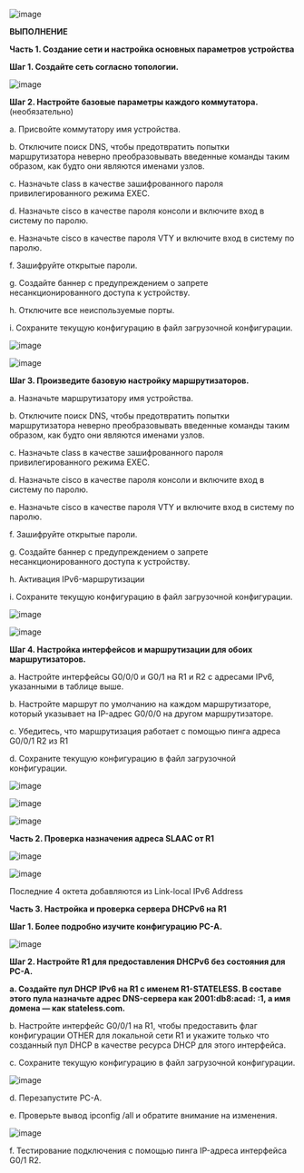 ![image](https://github.com/user-attachments/assets/003e6e9f-5411-4cfa-9670-56293fc97098)


**ВЫПОЛНЕНИЕ**

**Часть 1. Создание сети и настройка основных параметров устройства**

**Шаг 1. Создайте сеть согласно топологии.**

![image](https://github.com/user-attachments/assets/868b5e38-9290-42eb-9c9a-4b38b3390aec)

**Шаг 2. Настройте базовые параметры каждого коммутатора.** (необязательно)

a.	Присвойте коммутатору имя устройства.

b.	Отключите поиск DNS, чтобы предотвратить попытки маршрутизатора неверно преобразовывать введенные команды таким образом, как будто они являются именами узлов.

c.	Назначьте class в качестве зашифрованного пароля привилегированного режима EXEC.

d.	Назначьте cisco в качестве пароля консоли и включите вход в систему по паролю.

e.	Назначьте cisco в качестве пароля VTY и включите вход в систему по паролю.

f.	Зашифруйте открытые пароли.

g.	Создайте баннер с предупреждением о запрете несанкционированного доступа к устройству.

h.	Отключите все неиспользуемые порты.

i.	Сохраните текущую конфигурацию в файл загрузочной конфигурации.

![image](https://github.com/user-attachments/assets/9f09fb9e-08cf-4e1c-b292-737f54eee9f9)

![image](https://github.com/user-attachments/assets/fef49b91-3ff5-4239-95bc-777773c7a8e8)

**Шаг 3. Произведите базовую настройку маршрутизаторов.**

a.	Назначьте маршрутизатору имя устройства.

b.	Отключите поиск DNS, чтобы предотвратить попытки маршрутизатора неверно преобразовывать введенные команды таким образом, как будто они являются именами узлов.

c.	Назначьте class в качестве зашифрованного пароля привилегированного режима EXEC.

d.	Назначьте cisco в качестве пароля консоли и включите вход в систему по паролю.

e.	Назначьте cisco в качестве пароля VTY и включите вход в систему по паролю.

f.	Зашифруйте открытые пароли.

g.	Создайте баннер с предупреждением о запрете несанкционированного доступа к устройству.

h.	Активация IPv6-маршрутизации

i.	Сохраните текущую конфигурацию в файл загрузочной конфигурации.

![image](https://github.com/user-attachments/assets/d437d870-f5c4-4b0c-aadb-72530c03e72c)

![image](https://github.com/user-attachments/assets/8a9d0acd-d010-4c0b-b991-9a787ab3ed06)

**Шаг 4. Настройка интерфейсов и маршрутизации для обоих маршрутизаторов.**

a.	Настройте интерфейсы G0/0/0 и G0/1 на R1 и R2 с адресами IPv6, указанными в таблице выше.

b.	Настройте маршрут по умолчанию на каждом маршрутизаторе, который указывает на IP-адрес G0/0/0 на другом маршрутизаторе.

c.	Убедитесь, что маршрутизация работает с помощью пинга адреса G0/0/1 R2 из R1

d.	Сохраните текущую конфигурацию в файл загрузочной конфигурации.

![image](https://github.com/user-attachments/assets/ccef526f-5bfb-46b2-9078-ee7e9579b269)

![image](https://github.com/user-attachments/assets/b12a560d-d0b2-41ce-895a-94d1cf80ee4b)

![image](https://github.com/user-attachments/assets/d47b9c20-98fa-41e3-b923-52843f581545)

**Часть 2. Проверка назначения адреса SLAAC от R1**

![image](https://github.com/user-attachments/assets/c1bab9cf-3830-4906-a945-920c328bf31d)

![image](https://github.com/user-attachments/assets/85a0bf5f-2726-467e-8664-6c77fab127bc)

Последние 4 октета добавляются из Link-local IPv6 Address

**Часть 3. Настройка и проверка сервера DHCPv6 на R1**

**Шаг 1. Более подробно изучите конфигурацию PC-A.**

![image](https://github.com/user-attachments/assets/1c977874-cbf6-4c33-aa6b-fc5fe85cbe55)

**Шаг 2. Настройте R1 для предоставления DHCPv6 без состояния для PC-A.**

**a.	Создайте пул DHCP IPv6 на R1 с именем R1-STATELESS. В составе этого пула назначьте адрес DNS-сервера как 2001:db8:acad: :1, а имя домена — как stateless.com.**

b.	Настройте интерфейс G0/0/1 на R1, чтобы предоставить флаг конфигурации OTHER для локальной сети R1 и укажите только что созданный пул DHCP в качестве ресурса DHCP для этого интерфейса.

c.	Сохраните текущую конфигурацию в файл загрузочной конфигурации.

![image](https://github.com/user-attachments/assets/7bca6277-54d4-4cd8-93b5-5b3b7753af8c)

d.	Перезапустите PC-A.

e.	Проверьте вывод ipconfig /all и обратите внимание на изменения.

![image](https://github.com/user-attachments/assets/390e9074-463b-4b62-a389-7b1544f9e36f)


f.	Тестирование подключения с помощью пинга IP-адреса интерфейса G0/1 R2.







